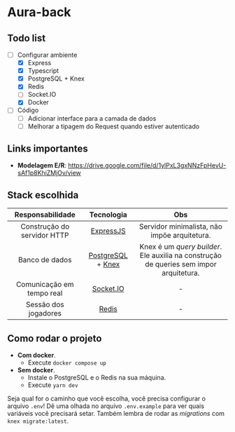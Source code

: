 # Aura-back

## Todo list

- [ ] Configurar ambiente
  - [x] Express
  - [x] Typescript
  - [x] PostgreSQL + Knex
  - [x] Redis
  - [ ] Socket.IO
  - [x] Docker
- [ ] Código
  - [ ] Adicionar interface para a camada de dados
  - [ ] Melhorar a tipagem do Request quando estiver autenticado

## Links importantes

- **Modelagem E/R**:
  https://drive.google.com/file/d/1ylPxL3gxNNzFpHevU-sAf1p8KhiZMjOv/view

## Stack escolhida

|      Responsabilidade       |                               Tecnologia                                |                                          Obs                                           |
| :-------------------------: | :---------------------------------------------------------------------: | :------------------------------------------------------------------------------------: |
| Construção do servidor HTTP |                   [ExpressJS](https://expressjs.com/)                   |                      Servidor minimalista, não impõe arquitetura.                      |
|       Banco de dados        | [PostgreSQL](https://www.postgresql.org/) + [Knex](https://knexjs.org/) | Knex é um _query builder_. Ele auxilia na construção de queries sem impor arquitetura. |
|  Comunicação em tempo real  |                     [Socket.IO](https://socket.io/)                     |                                           -                                            |
|    Sessão dos jogadores     |                       [Redis](https://redis.io/)                        |                                           -                                            |

## Como rodar o projeto

- **Com docker**.
  - Execute `docker compose up`
- **Sem docker**.
  - Instale o PostgreSQL e o Redis na sua máquina.
  - Execute `yarn dev`

Seja qual for o caminho que você escolha, você precisa configurar o arquivo `.env`! Dê uma olhada
no arquivo `.env.example` para ver quais variáveis você precisará setar. Também lembra de rodar
as _migrations_ com `knex migrate:latest`.
